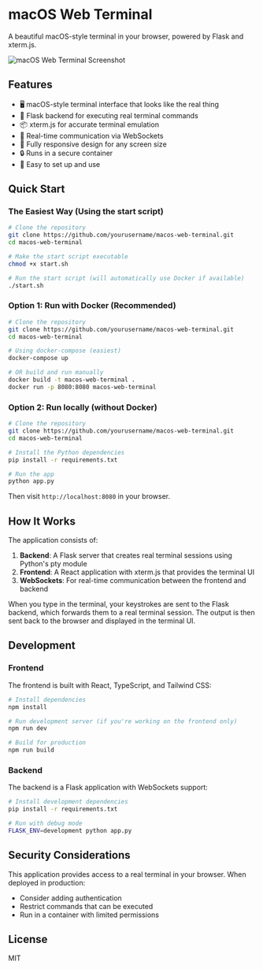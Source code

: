 
# macOS Web Terminal

A beautiful macOS-style terminal in your browser, powered by Flask and xterm.js.

![macOS Web Terminal Screenshot](screenshot.png)

## Features

- 🖥️ macOS-style terminal interface that looks like the real thing
- 🐍 Flask backend for executing real terminal commands
- 📦 xterm.js for accurate terminal emulation
- 🔌 Real-time communication via WebSockets
- 🧩 Fully responsive design for any screen size
- 🔒 Runs in a secure container
- 🚀 Easy to set up and use

## Quick Start

### The Easiest Way (Using the start script)

```bash
# Clone the repository
git clone https://github.com/yourusername/macos-web-terminal.git
cd macos-web-terminal

# Make the start script executable
chmod +x start.sh

# Run the start script (will automatically use Docker if available)
./start.sh
```

### Option 1: Run with Docker (Recommended)

```bash
# Clone the repository
git clone https://github.com/yourusername/macos-web-terminal.git
cd macos-web-terminal

# Using docker-compose (easiest)
docker-compose up

# OR build and run manually
docker build -t macos-web-terminal .
docker run -p 8080:8080 macos-web-terminal
```

### Option 2: Run locally (without Docker)

```bash
# Clone the repository
git clone https://github.com/yourusername/macos-web-terminal.git
cd macos-web-terminal

# Install the Python dependencies
pip install -r requirements.txt

# Run the app
python app.py
```

Then visit `http://localhost:8080` in your browser.

## How It Works

The application consists of:

1. **Backend**: A Flask server that creates real terminal sessions using Python's pty module
2. **Frontend**: A React application with xterm.js that provides the terminal UI
3. **WebSockets**: For real-time communication between the frontend and backend

When you type in the terminal, your keystrokes are sent to the Flask backend, which forwards them to a real terminal session. The output is then sent back to the browser and displayed in the terminal UI.

## Development

### Frontend

The frontend is built with React, TypeScript, and Tailwind CSS:

```bash
# Install dependencies
npm install

# Run development server (if you're working on the frontend only)
npm run dev

# Build for production
npm run build
```

### Backend

The backend is a Flask application with WebSockets support:

```bash
# Install development dependencies
pip install -r requirements.txt

# Run with debug mode
FLASK_ENV=development python app.py
```

## Security Considerations

This application provides access to a real terminal in your browser. When deployed in production:

- Consider adding authentication
- Restrict commands that can be executed
- Run in a container with limited permissions

## License

MIT
